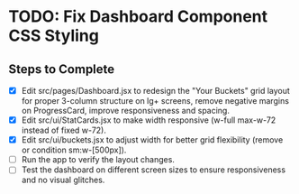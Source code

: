 # TODO: Fix Dashboard Component CSS Styling

## Steps to Complete

- [x] Edit src/pages/Dashboard.jsx to redesign the "Your Buckets" grid layout for proper 3-column structure on lg+ screens, remove negative margins on ProgressCard, improve responsiveness and spacing.
- [x] Edit src/ui/StatCards.jsx to make width responsive (w-full max-w-72 instead of fixed w-72).
- [x] Edit src/ui/buckets.jsx to adjust width for better grid flexibility (remove or condition sm:w-[500px]).
- [ ] Run the app to verify the layout changes.
- [ ] Test the dashboard on different screen sizes to ensure responsiveness and no visual glitches.
